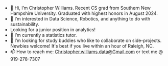 - 👋 Hi, I’m Christopher Williams. Recent CS grad from Southern New Hampshire University. Graduated with highest honors in August 2024.
- 👀 I’m interested in Data Science, Robotics, and anything to do with sustainability.
- Looking for a junior position in analytics!
- 🌱 I’m currently a statistics tutor.
- 💞️ I’m looking for study buddies who like to collaborate on side-projects. Newbies welcome! It's best if you live within an hour of Raleigh, NC.
- 📫 How to reach me:  Christopher.williams.data@Gmail.com or text me @ 919-278-7307

<!---
encore488/encore488 is a ✨ special ✨ repository because its `README.md` (this file) appears on your GitHub profile.
You can click the Preview link to take a look at your changes.
--->
